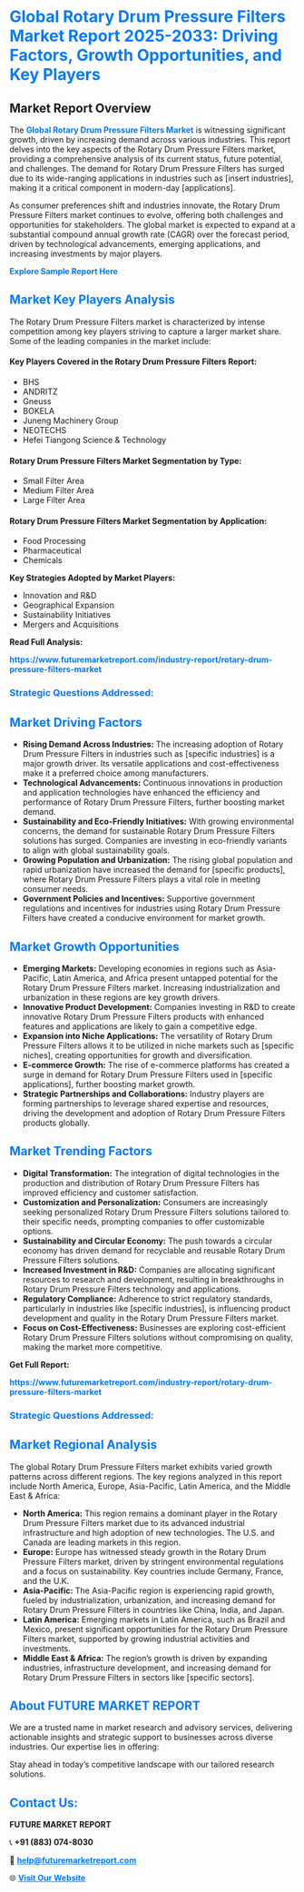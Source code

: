 <h1 style="color: #007BFF;">Global Rotary Drum Pressure Filters Market Report 2025-2033: Driving Factors, Growth Opportunities, and Key Players</h1>

<section id="overview">
<h2>Market Report Overview</h2>
<p>The <a href="https://www.futuremarketreport.com/industry-report/rotary-drum-pressure-filters-market" style="color: #007BFF; text-decoration: none;"><strong>Global Rotary Drum Pressure Filters Market</strong></a> is witnessing significant growth, driven by increasing demand across various industries. This report delves into the key aspects of the Rotary Drum Pressure Filters market, providing a comprehensive analysis of its current status, future potential, and challenges. The demand for Rotary Drum Pressure Filters has surged due to its wide-ranging applications in industries such as [insert industries], making it a critical component in modern-day [applications].</p>
<p>As consumer preferences shift and industries innovate, the Rotary Drum Pressure Filters market continues to evolve, offering both challenges and opportunities for stakeholders. The global market is expected to expand at a substantial compound annual growth rate (CAGR) over the forecast period, driven by technological advancements, emerging applications, and increasing investments by major players.</p>
</section>

<section id="overview">
<p><a href="https://www.futuremarketreport.com/request-sample/reportId=42170" style="color: #007BFF; text-decoration: none;"><strong>Explore Sample Report Here</strong></a></p>
</section>

<section id="key-players">
<h2 style="color: #007BFF;">Market Key Players Analysis</h2>
<p>The Rotary Drum Pressure Filters market is characterized by intense competition among key players striving to capture a larger market share. Some of the leading companies in the market include:</p>
<h4>Key Players Covered in the Rotary Drum Pressure Filters Report:</h4>
<ul><li>BHS</li><li>ANDRITZ</li><li>Gneuss</li><li>BOKELA</li><li>Juneng Machinery Group</li><li>NEOTECHS</li><li>Hefei Tiangong Science &amp; Technology</li></ul>
<h4>Rotary Drum Pressure Filters Market Segmentation by Type:</h4>
<ul><li>Small Filter Area</li><li>Medium Filter Area</li><li>Large Filter Area</li></ul>

<h4>Rotary Drum Pressure Filters Market Segmentation by Application:</h4>
<ul><li>Food Processing</li><li>Pharmaceutical</li><li>Chemicals</li></ul>
<p><strong>Key Strategies Adopted by Market Players:</strong></p>
<ul>
<li>Innovation and R&D</li>
<li>Geographical Expansion</li>
<li>Sustainability Initiatives</li>
<li>Mergers and Acquisitions</li>
</ul>
</section>

<section>
<p><strong>Read Full Analysis: </strong></p><a href="https://www.futuremarketreport.com/industry-report/rotary-drum-pressure-filters-market" style="color: #007BFF; text-decoration: none;"><strong>https://www.futuremarketreport.com/industry-report/rotary-drum-pressure-filters-market</strong></a>
<h3 style="color: #007BFF;">Strategic Questions Addressed:</h3>
</section>

<section id="driving-factors">
<h2 style="color: #007BFF;">Market Driving Factors</h2>
<ul>
<li><strong>Rising Demand Across Industries:</strong> The increasing adoption of Rotary Drum Pressure Filters in industries such as [specific industries] is a major growth driver. Its versatile applications and cost-effectiveness make it a preferred choice among manufacturers.</li>
<li><strong>Technological Advancements:</strong> Continuous innovations in production and application technologies have enhanced the efficiency and performance of Rotary Drum Pressure Filters, further boosting market demand.</li>
<li><strong>Sustainability and Eco-Friendly Initiatives:</strong> With growing environmental concerns, the demand for sustainable Rotary Drum Pressure Filters solutions has surged. Companies are investing in eco-friendly variants to align with global sustainability goals.</li>
<li><strong>Growing Population and Urbanization:</strong> The rising global population and rapid urbanization have increased the demand for [specific products], where Rotary Drum Pressure Filters plays a vital role in meeting consumer needs.</li>
<li><strong>Government Policies and Incentives:</strong> Supportive government regulations and incentives for industries using Rotary Drum Pressure Filters have created a conducive environment for market growth.</li>
</ul>
</section>

<section id="growth-opportunities">
<h2 style="color: #007BFF;">Market Growth Opportunities</h2>
<ul>
<li><strong>Emerging Markets:</strong> Developing economies in regions such as Asia-Pacific, Latin America, and Africa present untapped potential for the Rotary Drum Pressure Filters market. Increasing industrialization and urbanization in these regions are key growth drivers.</li>
<li><strong>Innovative Product Development:</strong> Companies investing in R&D to create innovative Rotary Drum Pressure Filters products with enhanced features and applications are likely to gain a competitive edge.</li>
<li><strong>Expansion into Niche Applications:</strong> The versatility of Rotary Drum Pressure Filters allows it to be utilized in niche markets such as [specific niches], creating opportunities for growth and diversification.</li>
<li><strong>E-commerce Growth:</strong> The rise of e-commerce platforms has created a surge in demand for Rotary Drum Pressure Filters used in [specific applications], further boosting market growth.</li>
<li><strong>Strategic Partnerships and Collaborations:</strong> Industry players are forming partnerships to leverage shared expertise and resources, driving the development and adoption of Rotary Drum Pressure Filters products globally.</li>
</ul>
</section>

<section id="trending-factors">
<h2 style="color: #007BFF;">Market Trending Factors</h2>
<ul>
<li><strong>Digital Transformation:</strong> The integration of digital technologies in the production and distribution of Rotary Drum Pressure Filters has improved efficiency and customer satisfaction.</li>
<li><strong>Customization and Personalization:</strong> Consumers are increasingly seeking personalized Rotary Drum Pressure Filters solutions tailored to their specific needs, prompting companies to offer customizable options.</li>
<li><strong>Sustainability and Circular Economy:</strong> The push towards a circular economy has driven demand for recyclable and reusable Rotary Drum Pressure Filters solutions.</li>
<li><strong>Increased Investment in R&D:</strong> Companies are allocating significant resources to research and development, resulting in breakthroughs in Rotary Drum Pressure Filters technology and applications.</li>
<li><strong>Regulatory Compliance:</strong> Adherence to strict regulatory standards, particularly in industries like [specific industries], is influencing product development and quality in the Rotary Drum Pressure Filters market.</li>
<li><strong>Focus on Cost-Effectiveness:</strong> Businesses are exploring cost-efficient Rotary Drum Pressure Filters solutions without compromising on quality, making the market more competitive.</li>
</ul>
</section>

<section>
<p><strong>Get Full Report: </strong></p><a href="https://www.futuremarketreport.com/industry-report/rotary-drum-pressure-filters-market" style="color: #007BFF; text-decoration: none;"><strong>https://www.futuremarketreport.com/industry-report/rotary-drum-pressure-filters-market</strong></a>
<h3 style="color: #007BFF;">Strategic Questions Addressed:</h3>
</section>


<section id="regional-analysis">
<h2 style="color: #007BFF;">Market Regional Analysis</h2>
<p>The global Rotary Drum Pressure Filters market exhibits varied growth patterns across different regions. The key regions analyzed in this report include North America, Europe, Asia-Pacific, Latin America, and the Middle East & Africa:</p>
<ul>
<li><strong>North America:</strong> This region remains a dominant player in the Rotary Drum Pressure Filters market due to its advanced industrial infrastructure and high adoption of new technologies. The U.S. and Canada are leading markets in this region.</li>
<li><strong>Europe:</strong> Europe has witnessed steady growth in the Rotary Drum Pressure Filters market, driven by stringent environmental regulations and a focus on sustainability. Key countries include Germany, France, and the U.K.</li>
<li><strong>Asia-Pacific:</strong> The Asia-Pacific region is experiencing rapid growth, fueled by industrialization, urbanization, and increasing demand for Rotary Drum Pressure Filters in countries like China, India, and Japan.</li>
<li><strong>Latin America:</strong> Emerging markets in Latin America, such as Brazil and Mexico, present significant opportunities for the Rotary Drum Pressure Filters market, supported by growing industrial activities and investments.</li>
<li><strong>Middle East & Africa:</strong> The region’s growth is driven by expanding industries, infrastructure development, and increasing demand for Rotary Drum Pressure Filters in sectors like [specific sectors].</li>
</ul>
</section>

<footer>
<h2 style="color: #007BFF;">About FUTURE MARKET REPORT</h2>
<p>We are a trusted name in market research and advisory services, delivering actionable insights and strategic support to businesses across diverse industries. Our expertise lies in offering:</p>

<p>Stay ahead in today’s competitive landscape with our tailored research solutions.</p>

<h2 style="color: #007BFF;">Contact Us:</h2>
<p><strong>FUTURE MARKET REPORT</strong></p>
<p>📞 <strong>+91 (883) 074-8030</strong></p>
<p>📧 <strong><a href="mailto:help@futuremarketreport.com" style="color: #007BFF;">help@futuremarketreport.com</a></strong></p>
<p>🌐 <strong><a href="https://www.futuremarketreport.com/" style="color: #007BFF;">Visit Our Website</a></strong></p>
</footer>